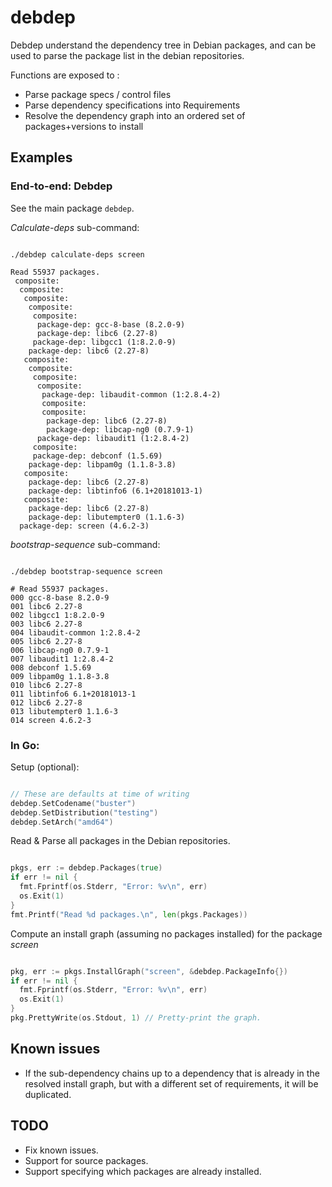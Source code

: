 # debdep

Debdep understand the dependency tree in Debian packages, and can be used to parse the package list
in the debian repositories.

Functions are exposed to :

 * Parse package specs / control files
 * Parse dependency specifications into Requirements
 * Resolve the dependency graph into an ordered set of packages+versions to install

## Examples

### End-to-end: Debdep

See the main package `debdep`.

*Calculate-deps* sub-command:

```shell

./debdep calculate-deps screen

Read 55937 packages.
 composite:
  composite:
   composite:
    composite:
     composite:
      package-dep: gcc-8-base (8.2.0-9)
      package-dep: libc6 (2.27-8)
     package-dep: libgcc1 (1:8.2.0-9)
    package-dep: libc6 (2.27-8)
   composite:
    composite:
     composite:
      composite:
       package-dep: libaudit-common (1:2.8.4-2)
       composite:
       composite:
        package-dep: libc6 (2.27-8)
        package-dep: libcap-ng0 (0.7.9-1)
      package-dep: libaudit1 (1:2.8.4-2)
     composite:
     package-dep: debconf (1.5.69)
    package-dep: libpam0g (1.1.8-3.8)
   composite:
    package-dep: libc6 (2.27-8)
    package-dep: libtinfo6 (6.1+20181013-1)
   composite:
    package-dep: libc6 (2.27-8)
    package-dep: libutempter0 (1.1.6-3)
  package-dep: screen (4.6.2-3)
```

*bootstrap-sequence* sub-command:

```shell

./debdep bootstrap-sequence screen

# Read 55937 packages.
000 gcc-8-base 8.2.0-9
001 libc6 2.27-8
002 libgcc1 1:8.2.0-9
003 libc6 2.27-8
004 libaudit-common 1:2.8.4-2
005 libc6 2.27-8
006 libcap-ng0 0.7.9-1
007 libaudit1 1:2.8.4-2
008 debconf 1.5.69
009 libpam0g 1.1.8-3.8
010 libc6 2.27-8
011 libtinfo6 6.1+20181013-1
012 libc6 2.27-8
013 libutempter0 1.1.6-3
014 screen 4.6.2-3
```

### In Go:

Setup (optional):

```go

// These are defaults at time of writing
debdep.SetCodename("buster")
debdep.SetDistribution("testing")
debdep.SetArch("amd64")
```

Read & Parse all packages in the Debian repositories.

```go

pkgs, err := debdep.Packages(true)
if err != nil {
  fmt.Fprintf(os.Stderr, "Error: %v\n", err)
  os.Exit(1)
}
fmt.Printf("Read %d packages.\n", len(pkgs.Packages))
```

Compute an install graph (assuming no packages installed) for the package *screen*

```go

pkg, err := pkgs.InstallGraph("screen", &debdep.PackageInfo{})
if err != nil {
  fmt.Fprintf(os.Stderr, "Error: %v\n", err)
  os.Exit(1)
}
pkg.PrettyWrite(os.Stdout, 1) // Pretty-print the graph.
```

## Known issues

 * If the sub-dependency chains up to a dependency that is already in the resolved install graph, but with a different set of requirements, it will be duplicated.

## TODO
 * Fix known issues.
 * Support for source packages.
 * Support specifying which packages are already installed.
